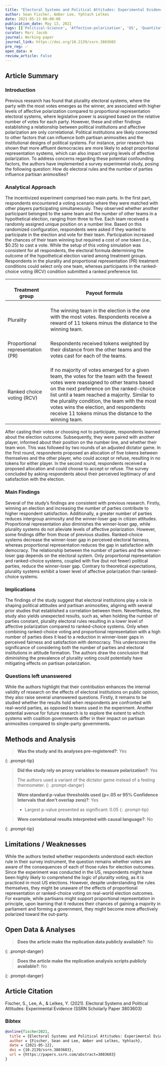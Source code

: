 ```yaml
---
title: "Electoral Systems and Political Attitudes: Experimental Evidence"
author: Sean Fischer, Amber Lee, Yphtach Lelkes
date: 2021-05-13 00:00:00
publication_date: May 13, 2021
tags: [['Political-Science', 'Affective-polarization', 'US', 'Quantitative', 'Experimental']]
curator: Marc Jacob
journal: Working paper
journal_link: https://doi.org/10.2139/ssrn.3803603
pre_reg: ✅
open_data: ❌
review_article: False
---
```


## Article Summary

### Introduction

Previous research has found that plurality electoral systems, where the party with the most votes emerges as the winner, are associated with higher levels of <span class="glosstag" data-key="Affective Polarization">affective polarization</span> compared to proportional representation electoral systems, where legislative power is assigned based on the relative number of votes for each party. However, these and other findings establishing a relationship between political institutions and <span class="glosstag" data-key="Affective Polarization">affective polarization</span> are only correlational. Political institutions are likely connected to other factors that can influence both <span class="glosstag" data-key="Partisan">partisan</span> animosities and the institutional designs of political systems. For instance, prior research has shown that more affluent democracies are more likely to adopt proportional representation systems, which can also impact varying levels of <span class="glosstag" data-key="Affective Polarization">affective polarization</span>. To address concerns regarding these potential confounding factors, the authors have implemented a survey experimental study, posing the following question: How do electoral rules and the number of parties influence <span class="glosstag" data-key="Partisan">partisan</span> animosities?

### Analytical Approach

The incentivized experiment comprised two main parts. In the first part, respondents encountered a voting scenario where they were matched with other players participating simultaneously. They observed whether another participant belonged to the same team and the number of other teams in a hypothetical election, ranging from three to five. Each team received a randomly assigned unique position on a number line. Based on this randomized configuration, respondents were asked if they wanted to participate in the election and vote for their team. Participation increased the chances of their team winning but required a cost of one token (i.e., $0.25) to cast a vote.
While the setup of this voting simulation was consistent for all respondents, the electoral formula determining the outcome of the hypothetical election varied among treatment groups. Respondents in the plurality and proportional representation (PR) treatment conditions could select only one team, whereas participants in the ranked-choice voting (RCV) condition submitted a ranked preference list.

<table>
<thead>
  <tr>
    <th>   <br>Treatment group   </th>
    <th>   <br>Payout formula</th>
  </tr>
</thead>
<tbody>
  <tr>
    <td>&nbsp;&nbsp;&nbsp;<br>Plurality&nbsp;&nbsp;&nbsp;</td>
    <td>   <br>The winning team in the election is the one with the most votes. Respondents receive a reward of 11 tokens minus the distance to the winning team.   </td>
  </tr>
  <tr>
    <td>   <br>Proportional representation (PR)   </td>
    <td>   <br>Respondents received tokens weighted by their distance from the other teams and the votes cast for each of the teams.   </td>
  </tr>
  <tr>
    <td>   <br>Ranked choice voting (RCV)   </td>
    <td>   <br>If no majority of votes emerged for a given team, the votes for the team with the fewest votes were reassigned to other teams based on the next preference on the ranked-choice list until a team reached a majority. Similar to the plurality condition, the team with the most votes wins the election, and respondents receive 11 tokens minus the distance to the winning team.   </td>
  </tr>
</tbody>
</table>

After casting their votes or choosing not to participate, respondents learned about the election outcome. Subsequently, they were paired with another player, informed about their position on the number line, and whether their team won. This was followed by two rounds of an adjusted dictator game. In the first round, respondents proposed an allocation of five tokens between themselves and the other player, who could accept or refuse, resulting in no tokens for either player. In the second round, respondents received a proposed allocation and could choose to accept or refuse. The survey concluded by asking respondents about their perceived legitimacy of and satisfaction with the election.

### Main Findings

Several of the study’s findings are consistent with previous research. Firstly, winning an election and increasing the number of parties contribute to higher respondent satisfaction. Additionally, a greater number of parties reduces intergroup animosity and the winner-loser gap in citizen attitudes. Proportional representation also diminishes the winner-loser gap, while plurality systems do not alleviate levels of affective polarization.
However, some findings differ from those of previous studies. Ranked-choice systems decrease the winner-loser gap in perceived electoral fairness, whereas proportional representation reduces the gap in satisfaction with democracy. The relationship between the number of parties and the winner-loser gap depends on the electoral system. Only proportional representation and ranked-choice systems, coupled with five (but not fewer) political parties, reduce the winner-loser gap. Contrary to theoretical expectations, plurality systems exhibit a lower level of affective polarization than ranked-choice systems.

### Implications

The findings of the study suggest that electoral institutions play a role in shaping political attitudes and partisan animosities, aligning with several prior studies that established a correlation between them. Nevertheless, the study also yields unexpected results, such as, when holding the number of parties constant, plurality electoral rules resulting in a lower level of affective polarization compared to ranked-choice systems. Only when combining ranked-choice voting and proportional representation with a high number of parties does it lead to a reduction in winner-loser gaps in perceived fairness and satisfaction with democracy. This underscores the significance of considering both the number of parties and electoral institutions in attitude formation. The authors draw the conclusion that diminishing the prevalence of plurality voting could potentially have mitigating effects on partisan polarization.

### Questions left unanswered

While the authors highlight that their contribution enhances the internal validity of research on the effects of electoral institutions on public opinion, they also raise several unanswered questions. Firstly, it remains to be studied whether the results hold when respondents are confronted with real-world parties, as opposed to teams used in the experiment. Another potential avenue for future research is to explore the extent to which systems with coalition governments differ in their impact on partisan animosities compared to single-party governments.


## Methods and Analysis

> **Was the study and its analyses pre-registered?**: Yes
> 
{: .prompt-tip}

> **Did the study rely on proxy variables to measure polarization?**: Yes
> 
> 
> The authors used a variant of the dictator game instead of a feeling thermometer.
{: .prompt-danger}


> **Were standard p-value thresholds used (p<.05 or 95% Confidence Intervals that don’t overlap zero)?**: Yes
> 
> - Largest p-value presented as significant: 0.05
{: .prompt-tip}

> **Were correlational results interpreted with causal language?**: No
> 
{: .prompt-tip}

## Limitations / Weaknesses

While the authors tested whether respondents understood each election rule in their survey instrument, the question remains whether voters are aware of the consequences of each of those rules for election outcomes. Since the experiment was conducted in the US, respondents might have been highly likely to comprehend the logic of plurality voting, as it is practiced in most US elections. However, despite understanding the rules themselves, they might be unaware of the effects of proportional representation or ranked-choice voting on real-world election outcomes. For example, while partisans might support proportional representation in principle, upon learning that it reduces their chances of gaining a majority in parliament and forming a government, they might become more affectively polarized toward the out-party.

## Open Data & Analyses

> **Does the article make the replication data publicly available?**: No
> 
{: .prompt-danger}

> **Does the article make the replication analysis scripts publicly available?**: No
> 
{: .prompt-danger}



## Article Citation

Fischer, S., Lee, A., & Lelkes, Y. (2021). Electoral Systems and Political Attitudes: Experimental Evidence (SSRN Scholarly Paper 3803603)

### Bibtex

```bibtex
@online{fischer2021,
  title = {Electoral Systems and Political Attitudes: Experimental Evidence},
  author = {Fischer, Sean and Lee, Amber and Lelkes, Yphtach},
  date = {2021-05-12},
  doi = {10.2139/ssrn.3803603},
  url = {https://papers.ssrn.com/abstract=3803603}
}

```
